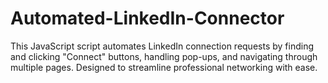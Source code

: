 # Automated-LinkedIn-Connector
This JavaScript script automates LinkedIn connection requests by finding and clicking "Connect" buttons, handling pop-ups, and navigating through multiple pages. Designed to streamline professional networking with ease.
